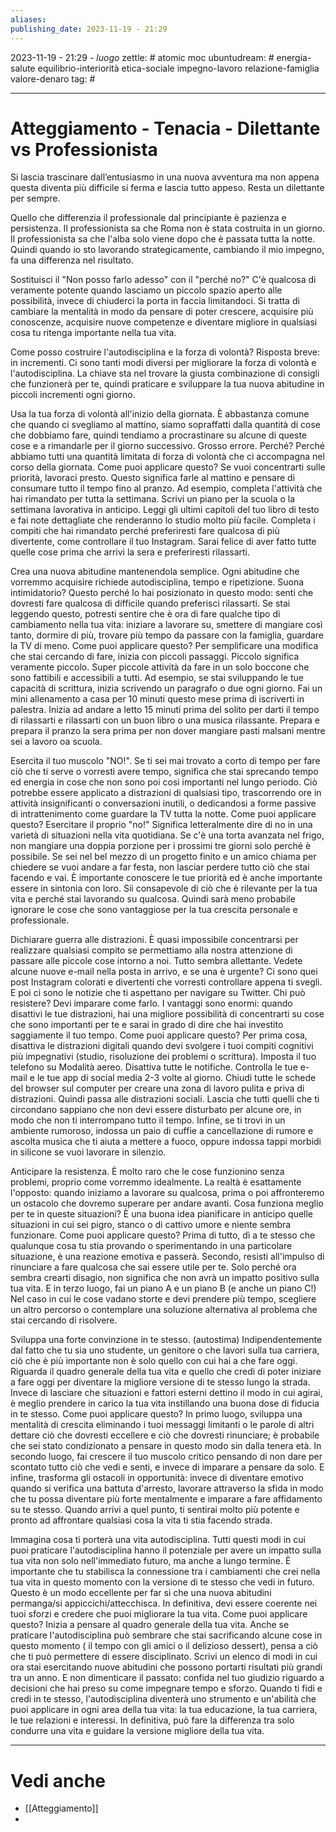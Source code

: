 ```yaml
---
aliases: 
publishing_date: 2023-11-19 - 21:29
---
```

2023-11-19 - 21:29 - *luogo*
zettle: # atomic moc
ubuntudream: # energia-salute equilibrio-interiorità etica-sociale impegno-lavoro relazione-famiglia valore-denaro 
tag: #

---
# Atteggiamento - Tenacia - Dilettante vs Professionista
Si lascia trascinare dall’entusiasmo in una nuova avventura ma non appena questa diventa più difficile si ferma e lascia tutto appeso. Resta un dilettante per sempre.

Quello che differenzia il professionale dal principiante è pazienza e persistenza.  Il professionista sa che Roma non è stata costruita in un giorno. Il professionista sa che l'alba solo viene dopo che è passata tutta la notte. Quindi quando io sto lavorando strategicamente, cambiando il mio impegno, fa una differenza nel risultato.

Sostituisci il "Non posso farlo adesso" con il "perché no?"
C'è qualcosa di veramente potente quando lasciamo un piccolo spazio aperto alle possibilità, invece di chiuderci la porta in faccia limitandoci. Si tratta di cambiare la mentalità in modo da pensare di poter crescere, acquisire più conoscenze, acquisire nuove competenze e diventare migliore in qualsiasi cosa tu ritenga importante nella tua vita.

Come posso costruire l'autodisciplina e la forza di volontà?
Risposta breve: in incrementi.
Ci sono tanti modi diversi per migliorare la forza di volontà e l'autodisciplina. La chiave sta nel trovare la giusta combinazione di consigli che funzionerà per te, quindi praticare e sviluppare la tua nuova abitudine in piccoli incrementi ogni giorno.

Usa la tua forza di volontà all'inizio della giornata.
È abbastanza comune che quando ci svegliamo al mattino, siamo sopraffatti dalla quantità di cose che dobbiamo fare, quindi tendiamo a procrastinare su alcune di queste cose e a rimandarle per il giorno successivo. Grosso errore. Perché? Perché abbiamo tutti una quantità limitata di forza di volontà che ci accompagna nel corso della giornata.
Come puoi applicare questo? Se vuoi concentrarti sulle priorità, lavoraci presto. Questo significa farle al mattino e pensare di consumare tutto il tempo fino al pranzo. Ad esempio, completa l'attività che hai rimandato per tutta la settimana. Scrivi un piano per la scuola o la settimana lavorativa in anticipo. Leggi gli ultimi capitoli del tuo libro di testo e fai note dettagliate che renderanno lo studio molto più facile. Completa i compiti che hai rimandato perché preferiresti fare qualcosa di più divertente, come controllare il tuo Instagram. Sarai felice di aver fatto tutte quelle cose prima che arrivi la sera e preferiresti rilassarti.

Crea una nuova abitudine mantenendola semplice.
Ogni abitudine che vorremmo acquisire richiede autodisciplina, tempo e ripetizione. Suona intimidatorio? Questo perché lo hai posizionato in questo modo: senti che dovresti fare qualcosa di difficile quando preferisci rilassarti. Se stai leggendo questo, potresti sentire che è ora di fare qualche tipo di cambiamento nella tua vita: iniziare a lavorare su, smettere di mangiare così tanto, dormire di più, trovare più tempo da passare con la famiglia, guardare la TV di meno.
Come puoi applicare questo? Per semplificare una modifica che stai cercando di fare, inizia con piccoli passaggi. Piccolo significa veramente piccolo. Super piccole attività da fare in un solo boccone che sono fattibili e accessibili a tutti. Ad esempio, se stai sviluppando le tue capacità di scrittura, inizia scrivendo un paragrafo o due ogni giorno. Fai un mini allenamento a casa per 10 minuti questo mese prima di iscriverti in palestra. Inizia ad andare a letto 15 minuti prima del solito per darti il ​​tempo di rilassarti e rilassarti con un buon libro o una musica rilassante. Prepara e prepara il pranzo la sera prima per non dover mangiare pasti malsani mentre sei a lavoro oa scuola.

Esercita il tuo muscolo "NO!".
Se ti sei mai trovato a corto di tempo per fare ciò che ti serve o vorresti avere tempo, significa che stai sprecando tempo ed energia in cose che non sono poi così importanti nel lungo periodo. Ciò potrebbe essere applicato a distrazioni di qualsiasi tipo, trascorrendo ore in attività insignificanti o conversazioni inutili, o dedicandosi a forme passive di intrattenimento come guardare la TV tutta la notte.
Come puoi applicare questo? Esercitare il proprio "no!" Significa letteralmente dire di no in una varietà di situazioni nella vita quotidiana. Se c'è una torta avanzata nel frigo, non mangiare una doppia porzione per i prossimi tre giorni solo perché è possibile. Se sei nel bel mezzo di un progetto finito e un amico chiama per chiedere se vuoi andare a far festa, non lasciar perdere tutto ciò che stai facendo e vai. È importante conoscere le tue priorità ed è anche importante essere in sintonia con loro. Sii consapevole di ciò che è rilevante per la tua vita e perché stai lavorando su qualcosa. Quindi sarà meno probabile ignorare le cose che sono vantaggiose per la tua crescita personale e professionale.

Dichiarare guerra alle distrazioni.
È quasi impossibile concentrarsi per realizzare qualsiasi compito se permettiamo alla nostra attenzione di passare alle piccole cose intorno a noi. Tutto sembra allettante. Vedete alcune nuove e-mail nella posta in arrivo, e se una è urgente? Ci sono quei post Instagram colorati e divertenti che vorresti controllare appena ti svegli. E poi ci sono le notizie che ti aspettano per navigare su Twitter. Chi può resistere? Devi imparare come farlo. I vantaggi sono enormi: quando disattivi le tue distrazioni, hai una migliore possibilità di concentrarti su cose che sono importanti per te e sarai in grado di dire che hai investito saggiamente il tuo tempo.
Come puoi applicare questo? Per prima cosa, disattiva le distrazioni digitali quando devi svolgere i tuoi compiti cognitivi più impegnativi (studio, risoluzione dei problemi o scrittura). Imposta il tuo telefono su Modalità aereo. Disattiva tutte le notifiche. Controlla le tue e-mail e le tue app di social media 2-3 volte al giorno. Chiudi tutte le schede del browser sul computer per creare una zona di lavoro pulita e priva di distrazioni. Quindi passa alle distrazioni sociali. Lascia che tutti quelli che ti circondano sappiano che non devi essere disturbato per alcune ore, in modo che non ti interrompano tutto il tempo. Infine, se ti trovi in ​​un ambiente rumoroso, indossa un paio di cuffie a cancellazione di rumore e ascolta musica che ti aiuta a mettere a fuoco, oppure indossa tappi morbidi in silicone se vuoi lavorare in silenzio.


Anticipare la resistenza.
È molto raro che le cose funzionino senza problemi, proprio come vorremmo idealmente. La realtà è esattamente l'opposto: quando iniziamo a lavorare su qualcosa, prima o poi affronteremo un ostacolo che dovremo superare per andare avanti. Cosa funziona meglio per te in queste situazioni? È una buona idea pianificare in anticipo quelle situazioni in cui sei pigro, stanco o di cattivo umore e niente sembra funzionare.
Come puoi applicare questo? Prima di tutto, dì a te stesso che qualunque cosa tu stia provando o sperimentando in una particolare situazione, è una reazione emotiva e passerà. Secondo, resisti all'impulso di rinunciare a fare qualcosa che sai essere utile per te. Solo perché ora sembra crearti disagio, non significa che non avrà un impatto positivo sulla tua vita. E in terzo luogo, fai un piano A e un piano B (e anche un piano C!) Nel caso in cui le cose vadano storte e devi prendere più tempo, scegliere un altro percorso o contemplare una soluzione alternativa al problema che stai cercando di risolvere.

Sviluppa una forte convinzione in te stesso. (autostima)
Indipendentemente dal fatto che tu sia uno studente, un genitore o che lavori sulla tua carriera, ciò che è più importante non è solo quello con cui hai a che fare oggi. Riguarda il quadro generale della tua vita e quello che credi di poter iniziare a fare oggi per diventare la migliore versione di te stesso lungo la strada. Invece di lasciare che situazioni e fattori esterni dettino il modo in cui agirai, è meglio prendere in carico la tua vita instillando una buona dose di fiducia in te stesso.
Come puoi applicare questo? In primo luogo, sviluppa una mentalità di crescita eliminando i tuoi messaggi limitanti o le parole di altri dettare ciò che dovresti eccellere e ciò che dovresti rinunciare; è probabile che sei stato condizionato a pensare in questo modo sin dalla tenera età. In secondo luogo, fai crescere il tuo muscolo critico pensando di non dare per scontato tutto ciò che vedi e senti, e invece di imparare a pensare da solo. E infine, trasforma gli ostacoli in opportunità: invece di diventare emotivo quando si verifica una battuta d'arresto, lavorare attraverso la sfida in modo che tu possa diventare più forte mentalmente e imparare a fare affidamento su te stesso. Quando arrivi a quel punto, ti sentirai molto più potente e pronto ad affrontare qualsiasi cosa la vita ti stia facendo strada.

Immagina cosa ti porterà una vita autodisciplina.
Tutti questi modi in cui puoi praticare l'autodisciplina hanno il potenziale per avere un impatto sulla tua vita non solo nell'immediato futuro, ma anche a lungo termine. È importante che tu stabilisca la connessione tra i cambiamenti che crei nella tua vita in questo momento con la versione di te stesso che vedi in futuro. Questo è un modo eccellente per far si che una nuova abitudini permanga/si appiccichi/attecchisca. In definitiva, devi essere coerente nei tuoi sforzi e credere che puoi migliorare la tua vita.
Come puoi applicare questo? Inizia a pensare al quadro generale della tua vita. Anche se praticare l'autodisciplina può sembrare che stai sacrificando alcune cose in questo momento ( il tempo con gli amici o il delizioso dessert), pensa a ciò che ti può permettere di essere disciplinato. Scrivi un elenco di modi in cui ora stai esercitando nuove abitudini che possono portarti risultati più grandi tra un anno. E non dimenticare il passato: confida nel tuo giudizio riguardo a decisioni che hai preso su come impegnare tempo e sforzo. Quando ti fidi e credi in te stesso, l'autodisciplina diventerà uno strumento e un'abilità che puoi applicare in ogni area della tua vita: la tua educazione, la tua carriera, le tue relazioni e interessi. In definitiva, può fare la differenza tra solo condurre una vita e guidare la versione migliore della tua vita.



---
# Vedi anche
- [[Atteggiamento]]
- 